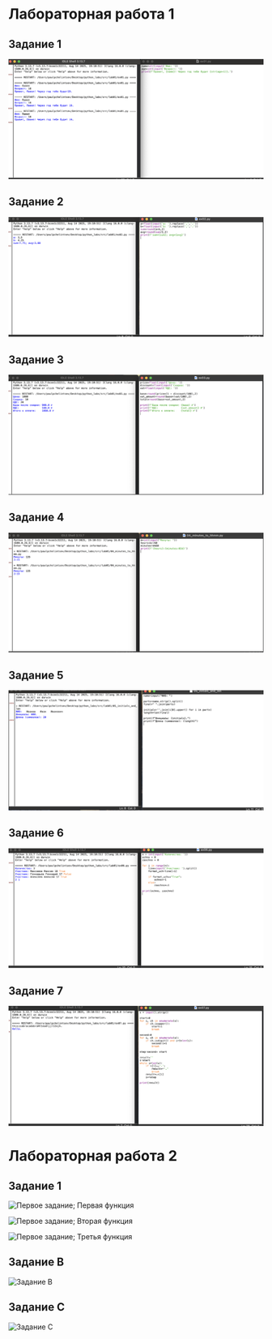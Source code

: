 # Лабораторная работа 1
## Задание 1

![Первое задание](images/lab01/01_greeting.png)

## Задание 2

![Второе задание](images/lab01/02_sum_avg.png)

## Задание 3

![Третье задание](images/lab01/03_discount_vat.png)

## Задание 4

![Четвёртое задание](images/lab01/04_minutes_to_hhmm.png)

## Задание 5

![Пятое задание](images/lab01/05_initials_and_len.png)

## Задание 6

![Шестое задание](images/lab01/ex06.png)

## Задание 7

![Седьмое задание](images/lab01/ex07.png)


# Лабораторная работа 2
## Задание 1

![Первое задание; Первая функция]()

![Первое задание; Вторая функция]()

![Первое задание; Третья функция]()

## Задание B

![Задание B]()

## Задание C

![Задание C]()


